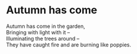 # Autumn has come

Autumn has come in the garden,\
Bringing with light with it –\
Illuminating the trees around –\
They have caught fire and are burning like poppies.
